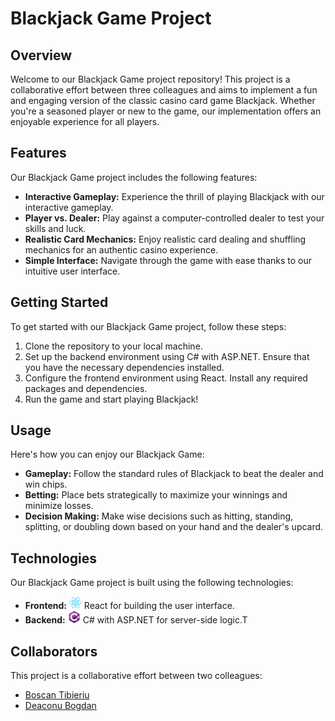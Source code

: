 # Blackjack Game Project

## Overview
Welcome to our Blackjack Game project repository! This project is a collaborative effort between three colleagues and aims to implement a fun and engaging version of the classic casino card game Blackjack. Whether you're a seasoned player or new to the game, our implementation offers an enjoyable experience for all players.

## Features
Our Blackjack Game project includes the following features:
- **Interactive Gameplay:** Experience the thrill of playing Blackjack with our interactive gameplay.
- **Player vs. Dealer:** Play against a computer-controlled dealer to test your skills and luck.
- **Realistic Card Mechanics:** Enjoy realistic card dealing and shuffling mechanics for an authentic casino experience.
- **Simple Interface:** Navigate through the game with ease thanks to our intuitive user interface.

## Getting Started
To get started with our Blackjack Game project, follow these steps:
1. Clone the repository to your local machine.
2. Set up the backend environment using C# with ASP.NET. Ensure that you have the necessary dependencies installed.
3. Configure the frontend environment using React. Install any required packages and dependencies.
4. Run the game and start playing Blackjack!

## Usage
Here's how you can enjoy our Blackjack Game:
- **Gameplay:** Follow the standard rules of Blackjack to beat the dealer and win chips.
- **Betting:** Place bets strategically to maximize your winnings and minimize losses.
- **Decision Making:** Make wise decisions such as hitting, standing, splitting, or doubling down based on your hand and the dealer's upcard.

## Technologies
Our Blackjack Game project is built using the following technologies:
- **Frontend:** 
  <img src="https://raw.githubusercontent.com/devicons/devicon/master/icons/react/react-original.svg" alt="react" width="20" height="20"/> React for building the user interface.
- **Backend:** 
  <img src="https://raw.githubusercontent.com/devicons/devicon/master/icons/csharp/csharp-original.svg" alt="csharp" width="20" height="20"/> C# with ASP.NET for server-side logic.T

## Collaborators
This project is a collaborative effort between two colleagues:
- [Boscan Tibieriu](https://github.com/tbtiberiu)
- [Deaconu Bogdan](https://github.com/BogdanDeaconu)

